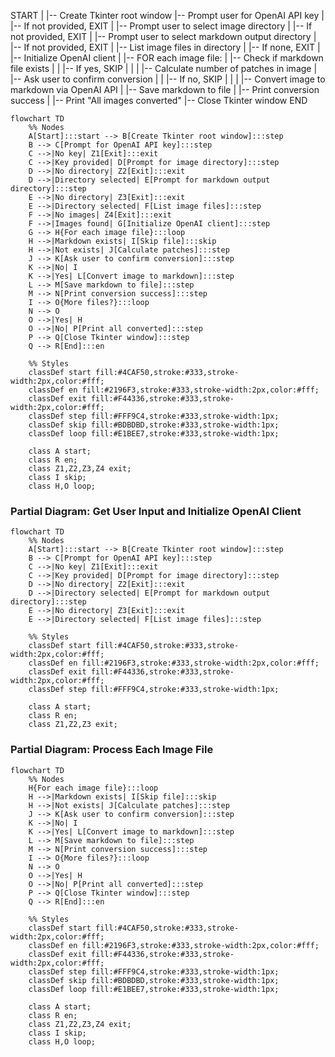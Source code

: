 START
|
|-- Create Tkinter root window
|-- Prompt user for OpenAI API key
|   |-- If not provided, EXIT
|
|-- Prompt user to select image directory
|   |-- If not provided, EXIT
|
|-- Prompt user to select markdown output directory
|   |-- If not provided, EXIT
|
|-- List image files in directory
|   |-- If none, EXIT
|
|-- Initialize OpenAI client
|
|-- FOR each image file:
|     |-- Check if markdown file exists
|     |   |-- If yes, SKIP
|     |
|     |-- Calculate number of patches in image
|     |-- Ask user to confirm conversion
|     |   |-- If no, SKIP
|     |
|     |-- Convert image to markdown via OpenAI API
|     |-- Save markdown to file
|     |-- Print conversion success
|
|-- Print "All images converted"
|-- Close Tkinter window
END

```mermaid
flowchart TD
    %% Nodes
    A[Start]:::start --> B[Create Tkinter root window]:::step
    B --> C[Prompt for OpenAI API key]:::step
    C -->|No key| Z1[Exit]:::exit
    C -->|Key provided| D[Prompt for image directory]:::step
    D -->|No directory| Z2[Exit]:::exit
    D -->|Directory selected| E[Prompt for markdown output directory]:::step
    E -->|No directory| Z3[Exit]:::exit
    E -->|Directory selected| F[List image files]:::step
    F -->|No images| Z4[Exit]:::exit
    F -->|Images found| G[Initialize OpenAI client]:::step
    G --> H{For each image file}:::loop
    H -->|Markdown exists| I[Skip file]:::skip
    H -->|Not exists| J[Calculate patches]:::step
    J --> K[Ask user to confirm conversion]:::step
    K -->|No| I
    K -->|Yes| L[Convert image to markdown]:::step
    L --> M[Save markdown to file]:::step
    M --> N[Print conversion success]:::step
    I --> O{More files?}:::loop
    N --> O
    O -->|Yes| H
    O -->|No| P[Print all converted]:::step
    P --> Q[Close Tkinter window]:::step
    Q --> R[End]:::en

    %% Styles
    classDef start fill:#4CAF50,stroke:#333,stroke-width:2px,color:#fff;
    classDef en fill:#2196F3,stroke:#333,stroke-width:2px,color:#fff;
    classDef exit fill:#F44336,stroke:#333,stroke-width:2px,color:#fff;
    classDef step fill:#FFF9C4,stroke:#333,stroke-width:1px;
    classDef skip fill:#BDBDBD,stroke:#333,stroke-width:1px;
    classDef loop fill:#E1BEE7,stroke:#333,stroke-width:1px;

    class A start;
    class R en;
    class Z1,Z2,Z3,Z4 exit;
    class I skip;
    class H,O loop;
```

### Partial Diagram: Get User Input and Initialize OpenAI Client

```mermaid
flowchart TD
    %% Nodes
    A[Start]:::start --> B[Create Tkinter root window]:::step
    B --> C[Prompt for OpenAI API key]:::step
    C -->|No key| Z1[Exit]:::exit
    C -->|Key provided| D[Prompt for image directory]:::step
    D -->|No directory| Z2[Exit]:::exit
    D -->|Directory selected| E[Prompt for markdown output directory]:::step
    E -->|No directory| Z3[Exit]:::exit
    E -->|Directory selected| F[List image files]:::step

    %% Styles
    classDef start fill:#4CAF50,stroke:#333,stroke-width:2px,color:#fff;
    classDef en fill:#2196F3,stroke:#333,stroke-width:2px,color:#fff;
    classDef exit fill:#F44336,stroke:#333,stroke-width:2px,color:#fff;
    classDef step fill:#FFF9C4,stroke:#333,stroke-width:1px;

    class A start;
    class R en;
    class Z1,Z2,Z3 exit;
```

### Partial Diagram: Process Each Image File

```mermaid
flowchart TD
    %% Nodes
    H{For each image file}:::loop
    H -->|Markdown exists| I[Skip file]:::skip
    H -->|Not exists| J[Calculate patches]:::step
    J --> K[Ask user to confirm conversion]:::step
    K -->|No| I
    K -->|Yes| L[Convert image to markdown]:::step
    L --> M[Save markdown to file]:::step
    M --> N[Print conversion success]:::step
    I --> O{More files?}:::loop
    N --> O
    O -->|Yes| H
    O -->|No| P[Print all converted]:::step
    P --> Q[Close Tkinter window]:::step
    Q --> R[End]:::en

    %% Styles
    classDef start fill:#4CAF50,stroke:#333,stroke-width:2px,color:#fff;
    classDef en fill:#2196F3,stroke:#333,stroke-width:2px,color:#fff;
    classDef exit fill:#F44336,stroke:#333,stroke-width:2px,color:#fff;
    classDef step fill:#FFF9C4,stroke:#333,stroke-width:1px;
    classDef skip fill:#BDBDBD,stroke:#333,stroke-width:1px;
    classDef loop fill:#E1BEE7,stroke:#333,stroke-width:1px;

    class A start;
    class R en;
    class Z1,Z2,Z3,Z4 exit;
    class I skip;
    class H,O loop;
```